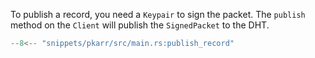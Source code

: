 To publish a record, you need a `Keypair` to sign the packet. The `publish` method on the `Client` will publish the `SignedPacket` to the DHT.

```rust
--8<-- "snippets/pkarr/src/main.rs:publish_record"
```